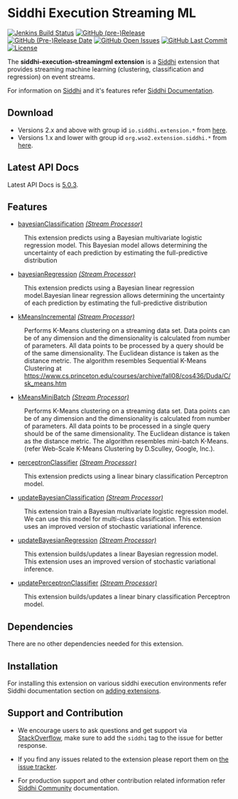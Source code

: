 Siddhi Execution Streaming ML
======================================

  [![Jenkins Build Status](https://wso2.org/jenkins/job/siddhi/job/siddhi-execution-streamingml/badge/icon)](https://wso2.org/jenkins/job/siddhi/job/siddhi-execution-streamingml/)
  [![GitHub (pre-)Release](https://img.shields.io/github/release/siddhi-io/siddhi-execution-streamingml/all.svg)](https://github.com/siddhi-io/siddhi-execution-streamingml/releases)
  [![GitHub (Pre-)Release Date](https://img.shields.io/github/release-date-pre/siddhi-io/siddhi-execution-streamingml.svg)](https://github.com/siddhi-io/siddhi-execution-streamingml/releases)
  [![GitHub Open Issues](https://img.shields.io/github/issues-raw/siddhi-io/siddhi-execution-streamingml.svg)](https://github.com/siddhi-io/siddhi-execution-streamingml/issues)
  [![GitHub Last Commit](https://img.shields.io/github/last-commit/siddhi-io/siddhi-execution-streamingml.svg)](https://github.com/siddhi-io/siddhi-execution-streamingml/commits/master)
  [![License](https://img.shields.io/badge/License-Apache%202.0-blue.svg)](https://opensource.org/licenses/Apache-2.0)

The **siddhi-execution-streamingml extension** is a <a target="_blank" href="https://siddhi.io/">Siddhi</a> extension that provides streaming machine learning (clustering, classification and regression) on event streams.

For information on <a target="_blank" href="https://siddhi.io/">Siddhi</a> and it's features refer <a target="_blank" href="https://siddhi.io/redirect/docs.html">Siddhi Documentation</a>. 

## Download

* Versions 2.x and above with group id `io.siddhi.extension.*` from <a target="_blank" href="https://mvnrepository.com/artifact/io.siddhi.extension.execution.streamingml/siddhi-execution-streamingml/">here</a>.
* Versions 1.x and lower with group id `org.wso2.extension.siddhi.*` from <a target="_blank" href="https://mvnrepository.com/artifact/org.wso2.extension.siddhi.execution.streamingml/siddhi-execution-streamingml">here</a>.

## Latest API Docs 

Latest API Docs is <a target="_blank" href="https://siddhi-io.github.io/siddhi-execution-streamingml/api/5.0.3">5.0.3</a>.

## Features

* <a target="_blank" href="https://siddhi-io.github.io/siddhi-execution-streamingml/api/2.0.1/#bayesianclassification-stream-processor">bayesianClassification</a> *<a target="_blank" href="https://siddhi.io/en/v5.0/docs/query-guide/#stream-processor">(Stream Processor)</a>*<br><div style="padding-left: 1em;"><p>This extension predicts using a Bayesian multivariate logistic regression model. This Bayesian model allows determining the uncertainty of each prediction by estimating the full-predictive distribution</p></div>
* <a target="_blank" href="https://siddhi-io.github.io/siddhi-execution-streamingml/api/2.0.1/#bayesianregression-stream-processor">bayesianRegression</a> *<a target="_blank" href="https://siddhi.io/en/v5.0/docs/query-guide/#stream-processor">(Stream Processor)</a>*<br><div style="padding-left: 1em;"><p>This extension predicts using a Bayesian linear regression model.Bayesian linear regression allows determining the uncertainty of each prediction by estimating the full-predictive distribution</p></div>
* <a target="_blank" href="https://siddhi-io.github.io/siddhi-execution-streamingml/api/2.0.1/#kmeansincremental-stream-processor">kMeansIncremental</a> *<a target="_blank" href="https://siddhi.io/en/v5.0/docs/query-guide/#stream-processor">(Stream Processor)</a>*<br><div style="padding-left: 1em;"><p>Performs K-Means clustering on a streaming data set. Data points can be of any dimension and the dimensionality is calculated from number of parameters. All data points to be processed by a query should be of the same dimensionality. The Euclidean distance is taken as the distance metric. The algorithm resembles Sequential K-Means Clustering at https://www.cs.princeton.edu/courses/archive/fall08/cos436/Duda/C/sk_means.htm </p></div>
* <a target="_blank" href="https://siddhi-io.github.io/siddhi-execution-streamingml/api/2.0.1/#kmeansminibatch-stream-processor">kMeansMiniBatch</a> *<a target="_blank" href="https://siddhi.io/en/v5.0/docs/query-guide/#stream-processor">(Stream Processor)</a>*<br><div style="padding-left: 1em;"><p>Performs K-Means clustering on a streaming data set. Data points can be of any dimension and the dimensionality is calculated from number of parameters. All data points to be processed in a single query should be of the same dimensionality. The Euclidean distance is taken as the distance metric. The algorithm resembles mini-batch K-Means. (refer Web-Scale K-Means Clustering by D.Sculley, Google, Inc.). </p></div>
* <a target="_blank" href="https://siddhi-io.github.io/siddhi-execution-streamingml/api/2.0.1/#perceptronclassifier-stream-processor">perceptronClassifier</a> *<a target="_blank" href="https://siddhi.io/en/v5.0/docs/query-guide/#stream-processor">(Stream Processor)</a>*<br><div style="padding-left: 1em;"><p>This extension predicts using a linear binary classification Perceptron model.</p></div>
* <a target="_blank" href="https://siddhi-io.github.io/siddhi-execution-streamingml/api/2.0.1/#updatebayesianclassification-stream-processor">updateBayesianClassification</a> *<a target="_blank" href="https://siddhi.io/en/v5.0/docs/query-guide/#stream-processor">(Stream Processor)</a>*<br><div style="padding-left: 1em;"><p>This extension train a Bayesian multivariate logistic regression model. We can use this model for multi-class classification. This extension uses an improved version of stochastic variational inference.</p></div>
* <a target="_blank" href="https://siddhi-io.github.io/siddhi-execution-streamingml/api/2.0.1/#updatebayesianregression-stream-processor">updateBayesianRegression</a> *<a target="_blank" href="https://siddhi.io/en/v5.0/docs/query-guide/#stream-processor">(Stream Processor)</a>*<br><div style="padding-left: 1em;"><p>This extension builds/updates a linear Bayesian regression model. This extension uses an improved version of stochastic variational inference.</p></div>
* <a target="_blank" href="https://siddhi-io.github.io/siddhi-execution-streamingml/api/2.0.1/#updateperceptronclassifier-stream-processor">updatePerceptronClassifier</a> *<a target="_blank" href="https://siddhi.io/en/v5.0/docs/query-guide/#stream-processor">(Stream Processor)</a>*<br><div style="padding-left: 1em;"><p>This extension builds/updates a linear binary classification Perceptron model.</p></div>

## Dependencies 

There are no other dependencies needed for this extension. 

## Installation

For installing this extension on various siddhi execution environments refer Siddhi documentation section on <a target="_blank" href="https://siddhi.io/redirect/add-extensions.html">adding extensions</a>.

## Support and Contribution

* We encourage users to ask questions and get support via <a target="_blank" href="https://stackoverflow.com/questions/tagged/siddhi">StackOverflow</a>, make sure to add the `siddhi` tag to the issue for better response.

* If you find any issues related to the extension please report them on <a target="_blank" href="https://github.com/siddhi-io/siddhi-execution-streamingml/issues">the issue tracker</a>.

* For production support and other contribution related information refer <a target="_blank" href="https://siddhi.io/community/">Siddhi Community</a> documentation.
